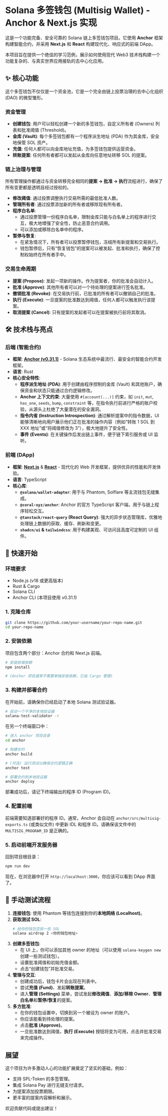 # Solana 多签钱包 (Multisig Wallet) - Anchor & Next.js 实现

 <!-- 强烈建议你截一张 DApp 运行的图片并替换此链接 -->

这是一个功能完备、安全可靠的 Solana 链上多签钱包项目。它使用 **Anchor** 框架构建智能合约，并采用 **Next.js** 和 **React**
构建现代化、响应式的前端 DApp。

本项目旨在提供一个绝佳的学习范例，展示如何使用现代 Web3 技术栈构建一个功能复杂的、与真实世界应用接轨的去中心化应用。

## ✨ 核心功能

这个多签钱包不仅仅是一个资金池，它是一个完全由链上投票治理的去中心化组织 (DAO) 的微型雏形。

### 资金管理

* **创建钱包**: 用户可以轻松创建一个新的多签钱包，自定义所有者 (Owners) 列表和批准阈值 (Threshold)。
* **金库 (Vault)**: 每个多签钱包都有一个程序派生地址 (PDA) 作为其金库，安全地保管 SOL 资产。
* **充值**: 任何人都可以向金库地址充值，为多签钱包提供运营资金。
* **转账提案**: 任何所有者都可以发起从金库向任意地址转移 SOL 的提案。

### 链上治理与管理

所有管理操作都通过与资金转移完全相同的**提案 -> 批准 -> 执行**流程进行，确保了所有变更都是透明且经过授权的。

* **修改阈值**: 通过投票调整执行交易所需的最低批准人数。
* **管理所有者**: 通过投票添加新的所有者或移除现有所有者。
* **程序白名单**:
    * 通过投票管理一份程序白名单，限制金库只能与白名单上的程序进行交互，极大地增强了安全性，防止恶意合约调用。
    * 可以添加或移除白名单中的程序。
* **暂停与恢复**:
    * 在紧急情况下，所有者可以投票暂停钱包，冻结所有新提案和交易执行。
    * 钱包暂停后，只有“恢复钱包”的提案可以被发起、批准和执行，确保了控制权始终在所有者手中。

### 交易生命周期

* **提案 (Propose)**: 发起一项新的操作。作为提案者，你的批准会自动计入。
* **批准 (Approve)**: 其他所有者可以对一个待处理的提案进行签名批准。
* **撤销批准 (Revoke)**: 在交易执行前，已批准的所有者可以撤销自己的批准。
* **执行 (Execute)**: 一旦提案的批准数达到阈值，任何人都可以触发执行该提案。
* **取消提案 (Cancel)**: 只有提案的发起者可以在提案被执行前将其取消。

## 🛠️ 技术栈与亮点

### 后端 (智能合约)

* **框架**: [**Anchor (v0.31.1)**](https://www.anchor-lang.com/) - Solana 生态系统中最流行、最安全的智能合约开发框架。
* **语言**: Rust
* **核心安全特性**:
    * **程序派生地址 (PDA)**: 用于创建由程序控制的金库 (Vault) 和其他账户，确保资金和状态只能通过合约逻辑修改。
    * **Anchor 上下文约束**: 大量使用 `#[account(...)]` 约束，如 `init`, `mut`, `has_one`, `seeds`, `bump`, `constraint`
      等，在指令执行前进行严格的账户校验，从源头上杜绝了大量潜在的安全漏洞。
    * **指令内省 (Instruction Introspection)**: 通过解析提案中的指令数据，UI 能够清晰地向用户展示他们正在批准的操作内容（例如“转账
      1 SOL 到 XXX 地址”或“将阈值修改为 3”），极大地提升了安全性。
    * **事件 (Events)**: 在关键操作后发出链上事件，便于链下索引服务或 UI 监听。

### 前端 (DApp)

* **框架**: [**Next.js**](https://nextjs.org/) & [**React**](https://react.dev/) - 现代化的 Web 开发框架，提供优异的性能和开发体验。
* **语言**: TypeScript
* **核心库**:
    * **`@solana/wallet-adapter`**: 用于与 Phantom, Solflare 等主流钱包无缝集成。
    * **`@coral-xyz/anchor`**: Anchor 的官方 TypeScript 客户端，用于与链上程序轻松交互。
    * **`@tanstack/react-query` (React Query)**: 强大的异步状态管理库，优雅地处理链上数据的获取、缓存、刷新和变更。
    * **`shadcn/ui` & `tailwindcss`**: 用于构建美观、可访问且高度可定制的 UI 组件。

## 🚀 快速开始

### 环境要求

* Node.js (v18 或更高版本)
* Rust & Cargo
* Solana CLI
* Anchor CLI (本项目使用 v0.31.1)

### 1. 克隆仓库

```bash
git clone https://github.com/your-username/your-repo-name.git
cd your-repo-name
```

### 2. 安装依赖

项目包含两个部分：Anchor 合约和 Next.js 前端。

```bash
# 安装前端依赖
npm install

# (Anchor 项目通常不需要单独安装依赖，它由 Cargo 管理)
```

### 3. 构建并部署合约

在开始前，请确保你已经启动了本地 Solana 测试验证器。

```bash
# 启动一个干净的本地验证器
solana-test-validator -r
```

在另一个终端窗口中：

```bash
# 进入 anchor 项目目录
cd anchor

# 构建合约
anchor build

# (可选) 运行测试以确保合约逻辑正确
anchor test

# 部署合约到本地验证器
anchor deploy
```

部署成功后，请记下终端输出的程序 ID (Program ID)。

### 4. 配置前端

前端需要知道部署好的程序 ID。通常，Anchor 会自动在 `anchor/src/multisig-exports.ts` (或类似文件) 中更新 IDL 和程序
ID。请确保该文件中的 `MULTISIG_PROGRAM_ID` 是正确的。

### 5. 启动前端开发服务器

回到项目根目录：

```bash
npm run dev
```

现在，在浏览器中打开 `http://localhost:3000`，你应该可以看到 DApp 界面了。

## 🧪 手动测试流程

1. **连接钱包**: 使用 Phantom 等钱包连接到你的**本地网络 (Localhost)**。
2. **获取测试 SOL**:
   ```bash
   # 给你的钱包空投一些 SOL
   solana airdrop 2 <你的钱包地址>
   ```
3. **创建多签钱包**:
    * 在 UI 上，你可以添加其他 owner 的地址（可以使用 `solana-keygen new` 创建一些测试钱包）。
    * 设置批准阈值和初始充值金额。
    * 点击“创建钱包”并批准交易。
4. **管理与交互**:
    * 创建成功后，钱包卡片会出现在列表中。
    * 尝试**充值 (Fund)**、发起**转账提案**。
    * 进入**管理 (Settings)** 菜单，尝试发起**修改阈值**、**添加/移除 Owner**、**管理白名单**和**暂停/恢复**的提案。
5. **多方批准**:
    * 在你的钱包设置中，切换到另一个被设为 owner 的账户。
    * 你应该能看到待处理的提案。
    * 点击**批准 (Approve)**。
    * 一旦批准数达到阈值，**执行 (Execute)** 按钮将变为可用，点击并批准交易来完成操作。

## 展望

这个项目为许多激动人心的功能扩展奠定了坚实的基础，例如：

* 支持 SPL-Token 的多签管理。
* 集成 Solana Pay 进行无缝支付请求。
* 为提案添加投票期限。
* 更丰富的提案内容解析和展示。

欢迎贡献代码或提出建议！